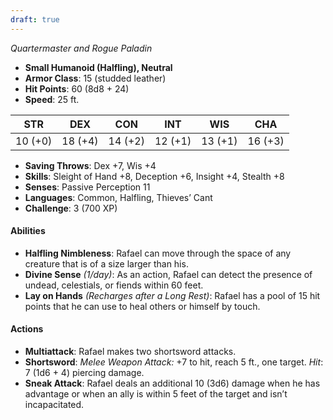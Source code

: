 ```yaml
---
draft: true
---
```


_Quartermaster and Rogue Paladin_

- **Small Humanoid (Halfling), Neutral**
- **Armor Class**: 15 (studded leather)
- **Hit Points**: 60 (8d8 + 24)
- **Speed**: 25 ft.

|STR|DEX|CON|INT|WIS|CHA|
|---|---|---|---|---|---|
|10 (+0)|18 (+4)|14 (+2)|12 (+1)|13 (+1)|16 (+3)|

- **Saving Throws**: Dex +7, Wis +4
- **Skills**: Sleight of Hand +8, Deception +6, Insight +4, Stealth +8
- **Senses**: Passive Perception 11
- **Languages**: Common, Halfling, Thieves’ Cant
- **Challenge**: 3 (700 XP)

#### **Abilities**

- **Halfling Nimbleness**: Rafael can move through the space of any creature that is of a size larger than his.
- **Divine Sense** _(1/day)_: As an action, Rafael can detect the presence of undead, celestials, or fiends within 60 feet.
- **Lay on Hands** _(Recharges after a Long Rest)_: Rafael has a pool of 15 hit points that he can use to heal others or himself by touch.

#### **Actions**

- **Multiattack**: Rafael makes two shortsword attacks.
- **Shortsword**: _Melee Weapon Attack:_ +7 to hit, reach 5 ft., one target. _Hit_: 7 (1d6 + 4) piercing damage.
- **Sneak Attack**: Rafael deals an additional 10 (3d6) damage when he has advantage or when an ally is within 5 feet of the target and isn’t incapacitated.